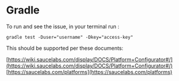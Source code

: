 # Gradle

To run and see the issue, in your terminal run :

    gradle test -Duser="username" -Dkey="access-key"


This should be supported per these documents:

[https://wiki.saucelabs.com/display/DOCS/Platform+Configurator#/](https://wiki.saucelabs.com/display/DOCS/Platform+Configurator#/)
[https://saucelabs.com/platforms](https://saucelabs.com/platforms)
